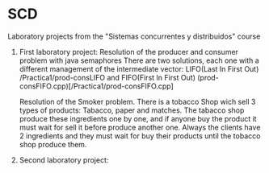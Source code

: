 # SCD
Laboratory projects from the "Sistemas concurrentes y distribuidos" course

1. 	First laboratory project:
	Resolution of the producer and consumer problem with java semaphores
	There are two solutions, each one with a different management of the intermediate vector: LIFO(Last In First Out) /Practica1/prod-consLIFO and FIFO(First In First Out) (prod-consFIFO.cpp)[/Practica1/prod-consFIFO.cpp]

	Resolution of the Smoker problem. There is a tobacco Shop wich sell 3 types of products: Tabacco, paper and matches. The tabacco shop produce these ingredients one by one, and if anyone buy the product it must wait for sell it before produce another one. Always the clients have 2 ingredients and they must wait for buy their products until the tobacco shop produce them.

2. Second laboratory project:

